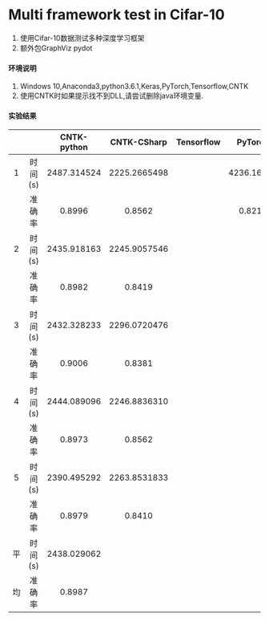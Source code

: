 Multi framework test in Cifar-10
=====

1. 使用Cifar-10数据测试多种深度学习框架<br>
2. 额外包GraphViz pydot

#### 环境说明
1. Windows 10,Anaconda3,python3.6.1,Keras,PyTorch,Tensorflow,CNTK
2. 使用CNTK时如果提示找不到DLL,请尝试删除java环境变量.

#### 实验结果
| | | CNTK-python |CNTK-CSharp| Tensorflow |PyTorch |Keras(Tensorflow)|
|:-----:|:-----:|:-----:|:-----:|:-----:|:-----:|:-----:|
|1|时间(s) | 2487.314524|2225.2665498| |4236.16136 |6977.23662 |
| |准确率  | 0.8996|0.8562| |0.8214 |0.8395|
|2|时间(s)| 2435.918163|2245.9057546| | |6815.64579|
| |准确率 | 0.8982|0.8419| | |0.8410 |
|3|时间(s)| 2432.328233|2296.0720476| | | |
| |准确率 | 0.9006|0.8381| | | |
|4|时间(s)| 2444.089096|2246.8836310| | | |
| |准确率 | 0.8973|0.8562| | | |
|5|时间(s)| 2390.495292|2263.8531833| | | |
| |准确率 | 0.8979|0.8410| | | |
|平|时间(s)|2438.029062 | | | | |
|均|准确率 | 0.8987| | | | |

